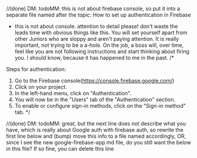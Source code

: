 //(done) DM: todoMM: this is not about firebase console, so put it into a separate file named after the topic: How to set up authentication in Firebase
* this is not about console. attention to detail please! don't waste the leads time with obvious things like this. You will set yourself apart from other Juniors who are sloppy and aren't paying attention. It is really important, not trying to be a a-hole. On the job, a boss will, over time, feel like you are not following instructions and start thinking about firing you. I should know, because it has happened to me in the past. 
 /*

Steps for authentication:
  1. Go to the Firebase console(https://console.firebase.google.com/)
  2. Click on your project.
  3. In the left-hand menu, click on "Authentication".
  4. You will now be in the "Users" tab of the "Authentication" section.
  5. To enable or configure sign-in methods, click on the "Sign-in method" tab.
*/

//(done) DM: todoMM: great, but the next line does not describe what you have, which is really about Google auth with firebase auth, so rewrite the first line below and (bump) move this info to a file named accordingly, OR, since I see the new google-firebase-app.md file, do you still want the below in this file? If so fine, you can delete this line
